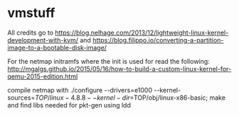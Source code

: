 # vmstuff
All credits go to https://blog.nelhage.com/2013/12/lightweight-linux-kernel-development-with-kvm/ and https://blog.filippo.io/converting-a-partition-image-to-a-bootable-disk-image/

For the netmap initramfs where the init is used for read the following:
http://mgalgs.github.io/2015/05/16/how-to-build-a-custom-linux-kernel-for-qemu-2015-edition.html

compile netmap with
./configure --drivers=e1000 --kernel-sources=$TOP/linux-4.8.8 --kernel-dir=$TOP/obj/linux-x86-basic; make
and find libs needed for pkt-gen using ldd
